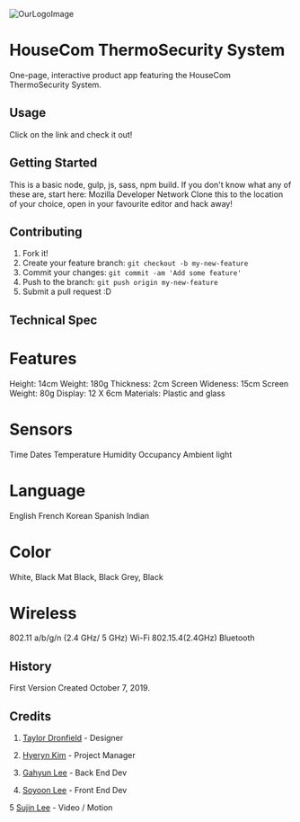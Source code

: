 ![OurLogoImage](images/logo-full "Logo")
# HouseCom ThermoSecurity System

One-page, interactive product app featuring the HouseCom ThermoSecurity System.

## Usage

Click on the link and check it out!


## Getting Started
This is a basic node, gulp, js, sass, npm build. If you don't know what any of these are, start here: Mozilla Developer Network
Clone this to the location of your choice, open in your favourite editor and hack away!


## Contributing

1. Fork it!
2. Create your feature branch: `git checkout -b my-new-feature`
3. Commit your changes: `git commit -am 'Add some feature'`
4. Push to the branch: `git push origin my-new-feature`
5. Submit a pull request :D

## Technical Spec

# Features
Height: 14cm
Weight: 180g
Thickness: 2cm
Screen Wideness: 15cm
Screen Weight: 80g
Display: 12 X 6cm
Materials: Plastic and glass

# Sensors
Time
Dates
Temperature
Humidity
Occupancy
Ambient light

# Language

English
French
Korean
Spanish
Indian

# Color 
White, Black
Mat Black, Black
Grey, Black

# Wireless
802.11 a/b/g/n (2.4 GHz/ 5 GHz) Wi-Fi
802.15.4(2.4GHz)
Bluetooth


## History

First Version Created October 7, 2019.

## Credits

1. [Taylor Dronfield](t_dronfield@fanshaweonline.ca) - Designer

2. [Hyeryn Kim](h_kim90825@fanshaweonline.ca) - Project Manager

3. [Gahyun Lee](g_lee89360@fanshaweonline.ca) - Back End Dev 

4. [Soyoon Lee](s_lee77176@fanshaweonline.ca) - Front End Dev

5 [Sujin Lee](s_lee39@fanshaweonline.ca) - Video / Motion



